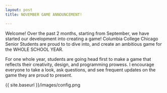 ```yaml
---
layout: post
title: NOVEMBER GAME ANNOUNCEMENT!

---
```


Welcome!
  Over the past 2 months, starting from September, we have started our development into creating a game! Columbia College Chicago Senior Students are proud to to dive into, and create an ambitious game for the WHOLE SCHOOL YEAR. 

For one whole year, students are going head first to make a game that reflects their creativity, design, and programming prowess. I encourage everyone to take a look, ask questions, and see frequent updates on the game they are proud to present.

{{ site.baseurl }}/images/config.png
